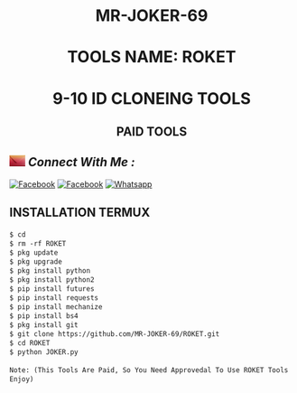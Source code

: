 <h1 align="center"> MR-JOKER-69 </h1>

<h1 align="center"> TOOLS NAME: ROKET </h1>
<h1 align="center"> 9-10 ID CLONEING TOOLS </h1>

<h2 align="center"> PAID TOOLS</h2>



<h2><img width="28" src="https://github.com/DalpatRathore/dalpatrathore/blob/main/assets/icons/icon-contact.png" /><i> Connect With Me :</i></h2>

[![Facebook](https://img.shields.io/badge/Facebook_Page-red?style=for-the-badge&logo=facebook)](https://www.facebook.com/MRJOKER69X)
[![Facebook](https://img.shields.io/badge/Facebook_Id-green?style=for-the-badge&logo=facebook)](https://www.facebook.com/100044147289767)
[![Whatsapp](https://img.shields.io/badge/Whatsapp-blue?style=for-the-badge&logo=whatsapp)](https://wa.me/+8801750376469)


## <b>INSTALLATION TERMUX</b>

```
$ cd
$ rm -rf ROKET
$ pkg update
$ pkg upgrade
$ pkg install python
$ pkg install python2
$ pip install futures
$ pip install requests
$ pip install mechanize
$ pip install bs4
$ pkg install git
$ git clone https://github.com/MR-JOKER-69/ROKET.git
$ cd ROKET
$ python JOKER.py

Note: (This Tools Are Paid, So You Need Approvedal To Use ROKET Tools Enjoy) 
